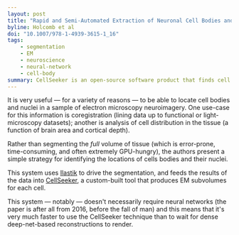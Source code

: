 ```yaml
---
layout: post
title: "Rapid and Semi-Automated Extraction of Neuronal Cell Bodies and Nuclei from Electron Microscopy Image Stacks"
byline: Holcomb et al
doi: "10.1007/978-1-4939-3615-1_16"
tags:
    - segmentation
    - EM
    - neuroscience
    - neural-network
    - cell-body
summary: CellSeeker is an open-source software product that finds cell bodies in an electron microscopy image stack for further analysis, without deep learning.
---
```


It is very useful — for a variety of reasons — to be able to locate cell bodies and nuclei in a sample of electron microscopy neuroimagery. One use-case for this information is coregistration (lining data up to functional or light-microscopy datasets); another is analysis of cell distribution in the tissue (a function of brain area and cortical depth).

Rather than segmenting the _full_ volume of tissue (which is error-prone, time-consuming, and often extremely GPU-hungry), the authors present a simple strategy for identifying the locations of cells bodies and their nuclei.

This system uses [Ilastik](http://ilastik.org/) to drive the segmentation, and feeds the results of the data into [CellSeeker](http://www.github.com/SpirouLab/CellSeeker), a custom-built tool that produces EM subvolumes for each cell.

This system — notably — doesn't necessarily require neural networks (the paper is after all from 2016, before the fall of man) and this means that it's very much faster to use the CellSeeker technique than to wait for dense deep-net-based reconstructions to render.
